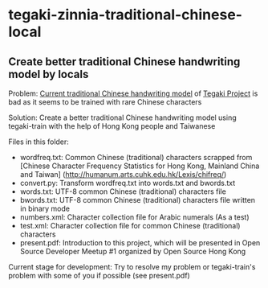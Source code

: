 # tegaki-zinnia-traditional-chinese-local
## Create better traditional Chinese handwriting model by locals

Problem:
[Current traditional Chinese handwriting model](https://github.com/tegaki/tegaki/releases/download/v0.3/tegaki-zinnia-traditional-chinese-0.3.zip) of [Tegaki Project](https://tegaki.github.io/) is bad as it seems to be trained with rare Chinese characters

Solution:
Create a better traditional Chinese handwriting model using tegaki-train with the help of Hong Kong people and Taiwanese

Files in this folder:
* wordfreq.txt: Common Chinese (traditional) characters scrapped from [Chinese Character Frequency Statistics for Hong Kong, Mainland China and Taiwan] (http://humanum.arts.cuhk.edu.hk/Lexis/chifreq/)
* convert.py: Transform wordfreq.txt into words.txt and bwords.txt
* words.txt: UTF-8 common Chinese (traditional) characters file
* bwords.txt: UTF-8 common Chinese (traditional) characters file written in binary mode
* numbers.xml: Character collection file for Arabic numerals (As a test)
* test.xml: Character collection file for common Chinese (traditional) characters
* present.pdf: Introduction to this project, which will be presented in Open Source Developer Meetup #1 organized by Open Source Hong Kong

Current stage for development:
Try to resolve my problem or tegaki-train's problem with some of you if possible (see present.pdf)
